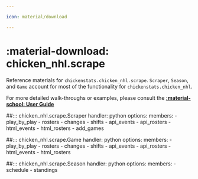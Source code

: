 ```yaml
---

icon: material/download

---
```


# :material-download: **chicken_nhl.scrape**

Reference materials for `chickenstats.chicken_nhl.scrape`. `Scraper`, `Season`, and `Game` 
account for most of the functionality for `chickenstats.chicken_nhl`.

For more detailed walk-throughs or examples, please consult the **[:material-school: User Guide](../guide/guide.md)**

##::: chicken_nhl.scrape.Scraper
    handler: python
    options:
        members:
            - play_by_play
            - rosters
            - changes
            - shifts
            - api_events
            - api_rosters
            - html_events
            - html_rosters
            - add_games

##::: chicken_nhl.scrape.Game
    handler: python
    options:
        members:
            - play_by_play
            - rosters
            - changes
            - shifts
            - api_events
            - api_rosters
            - html_events
            - html_rosters

##::: chicken_nhl.scrape.Season
    handler: python
    options:
        members:
            - schedule
            - standings
